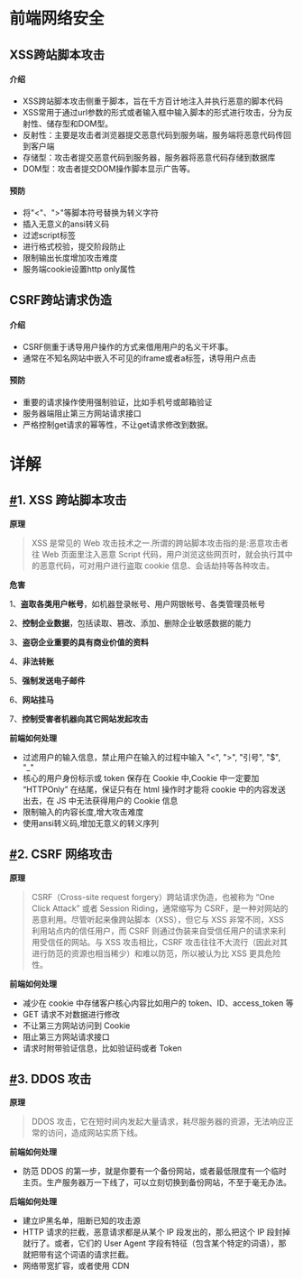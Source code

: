 # 前端网络安全
## XSS跨站脚本攻击
#### 介绍
- XSS跨站脚本攻击侧重于脚本，旨在千方百计地注入并执行恶意的脚本代码
- XSS常用于通过url参数的形式或者输入框中输入脚本的形式进行攻击，分为反射性、储存型和DOM型。
- 反射性：主要是攻击者浏览器提交恶意代码到服务端，服务端将恶意代码传回到客户端
- 存储型：攻击者提交恶意代码到服务器，服务器将恶意代码存储到数据库
- DOM型：攻击者提交DOM操作脚本显示广告等。
#### 预防
- 将"<"、">"等脚本符号替换为转义字符
- 插入无意义的ansi转义码
- 过滤script标签
- 进行格式校验，提交阶段防止
- 限制输出长度增加攻击难度
- 服务端cookie设置http only属性
## CSRF跨站请求伪造
#### 介绍
- CSRF侧重于诱导用户操作的方式来借用用户的名义干坏事。
- 通常在不知名网站中嵌入不可见的iframe或者a标签，诱导用户点击
#### 预防
- 重要的请求操作使用强制验证，比如手机号或邮箱验证
- 服务器端阻止第三方网站请求接口
- 严格控制get请求的幂等性，不让get请求修改到数据。
# 详解
## [#](https://zxpsuper.github.io/advanced_front_end/book/browser/safe.html#_1-xss-跨站脚本攻击)1. XSS 跨站脚本攻击

**原理**

> XSS 是常见的 Web 攻击技术之一.所谓的跨站脚本攻击指的是:恶意攻击者往 Web 页面里注入恶意 Script 代码，用户浏览这些网页时，就会执行其中的恶意代码，可对用户进行盗取 cookie 信息、会话劫持等各种攻击。

**危害**

1、**盗取各类用户帐号**，如机器登录帐号、用户网银帐号、各类管理员帐号

2、**控制企业数据**，包括读取、篡改、添加、删除企业敏感数据的能力

3、**盗窃企业重要的具有商业价值的资料**

4、**非法转账**

5、**强制发送电子邮件**

6、**网站挂马**

7、**控制受害者机器向其它网站发起攻击**

**前端如何处理**

- 过滤用户的输入信息，禁止用户在输入的过程中输入 "<", ">", "引号", "$", "_"
- 核心的用户身份标示或 token 保存在 Cookie 中,Cookie 中一定要加 “HTTPOnly” 在结尾，保证只有在 html 操作时才能将 cookie 中的内容发送出去，在 JS 中无法获得用户的 Cookie 信息
- 限制输入的内容长度,增大攻击难度
- 使用ansi转义码,增加无意义的转义序列

## [#](https://zxpsuper.github.io/advanced_front_end/book/browser/safe.html#_2-csrf-网络攻击)2. CSRF 网络攻击

**原理**

> CSRF（Cross-site request forgery）跨站请求伪造，也被称为 “One Click Attack” 或者 Session Riding，通常缩写为 CSRF，是一种对网站的恶意利用。尽管听起来像跨站脚本（XSS），但它与 XSS 非常不同，XSS 利用站点内的信任用户，而 CSRF 则通过伪装来自受信任用户的请求来利用受信任的网站。与 XSS 攻击相比，CSRF 攻击往往不大流行（因此对其进行防范的资源也相当稀少）和难以防范，所以被认为比 XSS 更具危险性。

**前端如何处理**
- 减少在 cookie 中存储客户核心内容比如用户的 token、ID、access_token 等
- GET 请求不对数据进行修改
- 不让第三方网站访问到 Cookie
- 阻止第三方网站请求接口
- 请求时附带验证信息，比如验证码或者 Token

## [#](https://zxpsuper.github.io/advanced_front_end/book/browser/safe.html#_3-ddos-攻击)3. DDOS 攻击

**原理**
> DDOS 攻击，它在短时间内发起大量请求，耗尽服务器的资源，无法响应正常的访问，造成网站实质下线。

**前端如何处理**

- 防范 DDOS 的第一步，就是你要有一个备份网站，或者最低限度有一个临时主页。生产服务器万一下线了，可以立刻切换到备份网站，不至于毫无办法。

**后端如何处理**
- 建立IP黑名单，阻断已知的攻击源
- HTTP 请求的拦截，恶意请求都是从某个 IP 段发出的，那么把这个 IP 段封掉就行了。或者，它们的 User Agent 字段有特征（包含某个特定的词语），那就把带有这个词语的请求拦截。
- 网络带宽扩容，或者使用 CDN
